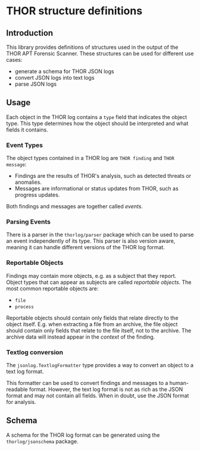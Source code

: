 # THOR structure definitions

## Introduction

This library provides definitions of structures used in the output of the THOR APT Forensic Scanner. These structures can be used for different use cases:
- generate a schema for THOR JSON logs
- convert JSON logs into text logs
- parse JSON logs

## Usage

Each object in the THOR log contains a `type` field that indicates the object type.
This type determines how the object should be interpreted and what fields it contains.

### Event Types

The object types contained in a THOR log are `THOR finding` and `THOR message`:
 - Findings are the results of THOR's analysis, such as detected threats or anomalies.
 - Messages are informational or status updates from THOR, such as progress updates.

Both findings and messages are together called _events_.

### Parsing Events

There is a parser in the `thorlog/parser` package which can be used to parse an event independently of its type.
This parser is also version aware, meaning it can handle different versions of the THOR log format.

### Reportable Objects

Findings may contain more objects, e.g. as a subject that they report. 
Object types that can appear as subjects are called _reportable objects_.
The most common reportable objects are:
- `file`
- `process`

Reportable objects should contain only fields that relate directly to the object itself.
E.g. when extracting a file from an archive, the file object should contain only fields 
that relate to the file itself, not to the archive.
The archive data will instead appear in the _context_ of the finding.

### Textlog conversion

The `jsonlog.TextlogFormatter` type provides a way to convert an object to a text log format.

This formatter can be used to convert findings and messages to a human-readable format.
However, the text log format is not as rich as the JSON format and may not contain all fields.
When in doubt, use the JSON format for analysis.

## Schema

A schema for the THOR log format can be generated using the `thorlog/jsonschema` package.
